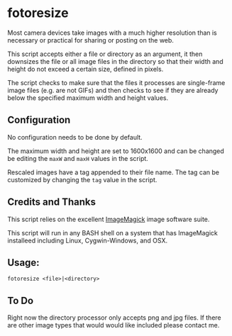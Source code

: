 # fotoresize

Most camera devices take images with a much higher resolution than is necessary or practical for sharing or posting on the web.

This script accepts either a file or directory as an argument, it then downsizes the file or all image files in the directory so that their width and height do not exceed a certain size, defined in pixels.

The script checks to make sure that the files it processes are single-frame image files (e.g. are not GIFs) and then checks to see if they are already below the specified maximum width and height values.


## Configuration

No configuration needs to be done by default.

The maximum width and height are set to 1600x1600 and can be changed be editing the `maxW` and `maxH` values in the script.

Rescaled images have a tag appended to their file name.  The tag can be customized by changing the `tag` value in the script.


## Credits and Thanks

This script relies on the excellent [ImageMagick](https://imagemagick.org/) image software suite.

This script will run in any BASH shell on a system that has ImageMagick installeed including Linux, Cygwin-Windows, and OSX.


## Usage: 
```
fotoresize <file>|<directory>
```

## To Do

Right now the directory processor only accepts png and jpg files.  If there are other image types that would would like included please contact me.

